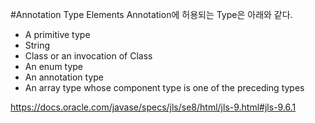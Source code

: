 #Annotation Type Elements
Annotation에 허용되는 Type은 아래와 같다.
- A primitive type
- String
- Class or an invocation of Class
- An enum type
- An annotation type
- An array type whose component type is one of the preceding types

https://docs.oracle.com/javase/specs/jls/se8/html/jls-9.html#jls-9.6.1
